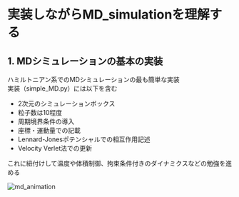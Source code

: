 # 実装しながらMD_simulationを理解する

## 1. MDシミュレーションの基本の実装
ハミルトニアン系でのMDシミュレーションの最も簡単な実装  
実装（simple_MD.py）には以下を含む  
- 2次元のシミュレーションボックス
- 粒子数は10程度
- 周期境界条件の導入
- 座標・運動量での記載
- Lennard-Jonesポテンシャルでの相互作用記述
- Velocity Verlet法での更新

  
これに紐付けして温度や体積制御、拘束条件付きのダイナミクスなどの勉強を進める  

![md_animation](https://github.com/user-attachments/assets/8e12e37b-71f0-48e0-885d-ef6caabcdfbf)
